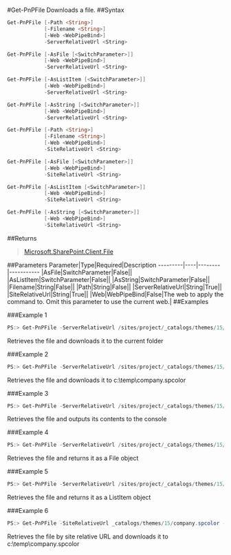 #Get-PnPFile
Downloads a file.
##Syntax
```powershell
Get-PnPFile [-Path <String>]
            [-Filename <String>]
            [-Web <WebPipeBind>]
            -ServerRelativeUrl <String>
```


```powershell
Get-PnPFile [-AsFile [<SwitchParameter>]]
            [-Web <WebPipeBind>]
            -ServerRelativeUrl <String>
```


```powershell
Get-PnPFile [-AsListItem [<SwitchParameter>]]
            [-Web <WebPipeBind>]
            -ServerRelativeUrl <String>
```


```powershell
Get-PnPFile [-AsString [<SwitchParameter>]]
            [-Web <WebPipeBind>]
            -ServerRelativeUrl <String>
```


```powershell
Get-PnPFile [-Path <String>]
            [-Filename <String>]
            [-Web <WebPipeBind>]
            -SiteRelativeUrl <String>
```


```powershell
Get-PnPFile [-AsFile [<SwitchParameter>]]
            [-Web <WebPipeBind>]
            -SiteRelativeUrl <String>
```


```powershell
Get-PnPFile [-AsListItem [<SwitchParameter>]]
            [-Web <WebPipeBind>]
            -SiteRelativeUrl <String>
```


```powershell
Get-PnPFile [-AsString [<SwitchParameter>]]
            [-Web <WebPipeBind>]
            -SiteRelativeUrl <String>
```


##Returns
>[Microsoft.SharePoint.Client.File](https://msdn.microsoft.com/en-us/library/microsoft.sharepoint.client.file.aspx)

##Parameters
Parameter|Type|Required|Description
---------|----|--------|-----------
|AsFile|SwitchParameter|False||
|AsListItem|SwitchParameter|False||
|AsString|SwitchParameter|False||
|Filename|String|False||
|Path|String|False||
|ServerRelativeUrl|String|True||
|SiteRelativeUrl|String|True||
|Web|WebPipeBind|False|The web to apply the command to. Omit this parameter to use the current web.|
##Examples

###Example 1
```powershell
PS:> Get-PnPFile -ServerRelativeUrl /sites/project/_catalogs/themes/15/company.spcolor
```
Retrieves the file and downloads it to the current folder

###Example 2
```powershell
PS:> Get-PnPFile -ServerRelativeUrl /sites/project/_catalogs/themes/15/company.spcolor -Path c:\temp -FileName company.spcolor
```
Retrieves the file and downloads it to c:\temp\company.spcolor

###Example 3
```powershell
PS:> Get-PnPFile -ServerRelativeUrl /sites/project/_catalogs/themes/15/company.spcolor -AsString
```
Retrieves the file and outputs its contents to the console

###Example 4
```powershell
PS:> Get-PnPFile -ServerRelativeUrl /sites/project/_catalogs/themes/15/company.spcolor -AsFile
```
Retrieves the file and returns it as a File object

###Example 5
```powershell
PS:> Get-PnPFile -ServerRelativeUrl /sites/project/_catalogs/themes/15/company.spcolor -AsListItem
```
Retrieves the file and returns it as a ListItem object

###Example 6
```powershell
PS:> Get-PnPFile -SiteRelativeUrl _catalogs/themes/15/company.spcolor -Path c:\temp -FileName company.spcolor
```
Retrieves the file by site relative URL and downloads it to c:\temp\company.spcolor
